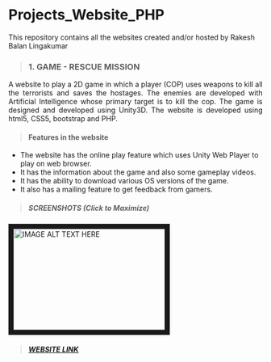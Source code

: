 # Projects_Website_PHP
This repository contains all the websites created and/or hosted by Rakesh Balan Lingakumar

> ### 1. GAME - RESCUE MISSION
<p align="justify">A website to play a 2D game in which a player (COP) uses weapons to kill all the terrorists and saves the hostages. The enemies are developed with Artificial Intelligence whose primary target is to kill the cop. The game is designed and developed using Unity3D. The website is developed using html5, CSS5, bootstrap and PHP.</p>

> #### Features in the website
* The website has the online play feature which uses Unity Web Player to play on web browser. 
* It has the information about the game and also some gameplay videos.
* It has the ability to download various OS versions of the game. 
* It also has a mailing feature to get feedback from gamers.

> ##### SCREENSHOTS (Click to Maximize)

<a href="https://github.com/rlingaku/Projects_Website_PHP/blob/master/Game_RescueMission/screenshot/mainpage.png" target="_blank">
<img src="https://github.com/rlingaku/Projects_Website_PHP/blob/master/Game_RescueMission/screenshot/mainpage.png" 
alt="IMAGE ALT TEXT HERE" width="300" height="200" border="10" /></a> 

> ##### [WEBSITE LINK](http://http://rescuemissiongame-rlingaku.rhcloud.com/)

<br>
<br>
